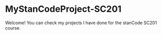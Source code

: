 # MyStanCodeProject-SC201
Welcome! You can check my projects I have done for the stanCode SC201 course.



